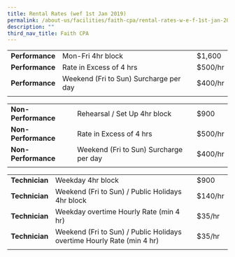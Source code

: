 ```yaml
---
title: Rental Rates (wef 1st Jan 2019)
permalink: /about-us/facilities/faith-cpa/rental-rates-w-e-f-1st-jan-2019/
description: ""
third_nav_title: Faith CPA
---
```



|  ||  |
| -------- | -------- | -------- |
| **Performance**  | Mon-Fri 4hr block  | $1,600    |
| **Performance**  | Rate in Excess of 4 hrs  | $500/hr   |
| **Performance**  | Weekend (Fri to Sun) Surcharge per day  | $400/hr   |
|  |  |  |

|  ||  |
| -------- | -------- | -------- |
| **Non-Performance**  |Rehearsal / Set Up 4hr block  | $900   |
| **Non-Performance**  | Rate in Excess of 4 hrs  | $500/hr   |
| **Non-Performance**  | Weekend (Fri to Sun) Surcharge per day  | $400/hr   |
|  |  |  |

|  ||  |
| -------- | -------- | -------- |
| **Technician** |Weekday 4hr block  | $900   |
| **Technician** | Weekend (Fri to Sun) / Public Holidays 4hr block  | $140/hr   |
|**Technician**  | Weekday overtime Hourly Rate (min 4 hr)  | $35/hr   |
|**Technician**  | Weekend (Fri to Sun) / Public Holidays overtime Hourly Rate (min 4 hr)  | $35/hr   |
|  |  |  |
